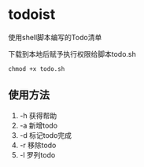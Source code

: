 # todoist
使用shell脚本编写的Todo清单

下载到本地后赋予执行权限给脚本todo.sh

`chmod +x todo.sh`
## 使用方法
1. -h 获得帮助
2. -a 新增todo
3. -d 标记todo完成
4. -r 移除todo
5. -l 罗列todo
